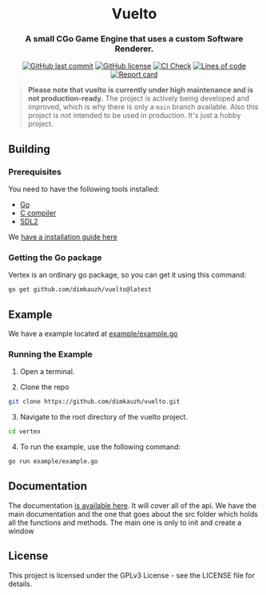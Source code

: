 <h1 align="center">Vuelto</h1>
<h3 align="center">A small CGo Game Engine that uses a custom Software Renderer.</h3>

<p align="center">
  <a href="https://github.com/dimkauzh/vuelto"><img alt="GitHub last commit" src="https://img.shields.io/github/last-commit/dimkauzh/vuelto"></a>
  <a href="https://github.com/dimkauzh/vuelto"><img alt="GitHub license" src="https://img.shields.io/github/license/dimkauzh/vuelto"></a>
  <a href="https://github.com/dimkauzh/vuelto"><img alt="CI Check" src="https://github.com/dimkauzh/vuelto/actions/workflows/ci_check.yml/badge.svg"></a>
  <a href="https://github.com/dimkauzh/vuelto"><img alt="Lines of code" src="https://tokei.rs/b1/github/dimkauzh/vuelto?category=lines"></a>
  <a href="https://goreportcard.com/report/github.com/dimkauzh/vuelto"><img alt="Report card" src="https://goreportcard.com/badge/github.com/dimkauzh/vuelto"></a>
</p>

> **Please note that vuelto is currently under high maintenance and is not production-ready.** The project is actively being developed and improved, which is why there is only a `main` branch available. Also this project is not intended to be used in production. It's just a hobby project.

## Building
### Prerequisites
You need to have the following tools installed:
 - [Go](https://golang.org/dl/)
 - [C compiler](README.md)
 - [SDL2](https://www.libsdl.org/)

We [have a installation guide here](INSTALLATION.md)

### Getting the Go package
Vertex is an ordinary go package, so you can get it using this command:
```bash
go get github.com/dimkauzh/vuelto@latest
```

## Example
We have a example located at [example/example.go](https://github.com/dimkauzh/vuelto/blob/main/example/example1/example.go)

### Running the Example
1. Open a terminal.

2. Clone the repo
```bash
git clone https://github.com/dimkauzh/vuelto.git
```

3. Navigate to the root directory of the vuelto project.
```bash
cd vertex
```

4. To run the example, use the following command:
```bash
go run example/example.go
```

## Documentation
The documentation [is available here](https://pkg.go.dev/github.com/dimkauzh/vuelto#section-documentation). It will cover all of the api. We have the main documentation and the one that goes about the src folder which holds all the functions and methods. The main one is only to init and create a window

## License
This project is licensed under the GPLv3 License - see the LICENSE file for details.
